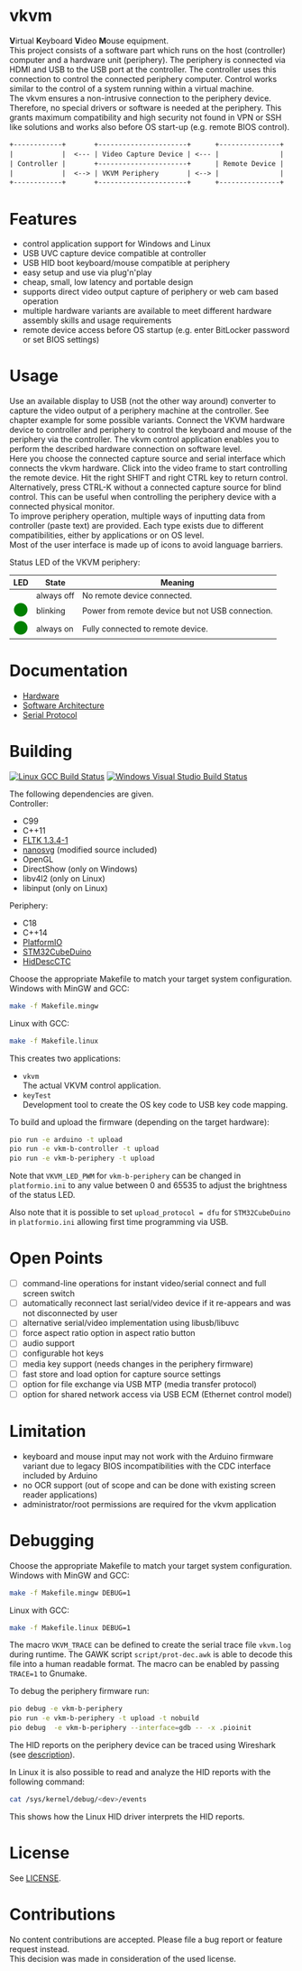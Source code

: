 vkvm
====

**V**irtual **K**eyboard **V**ideo **M**ouse equipment.  
This project consists of a software part which runs on the host (controller) computer and a hardware
unit (periphery). The periphery is connected via HDMI and USB to the USB port at the controller. The
controller uses this connection to control the connected periphery computer. Control works similar to
the control of a system running within a virtual machine.  
The vkvm ensures a non-intrusive connection to the periphery device. Therefore, no special drivers or
software is needed at the periphery. This grants maximum compatibility and high security not found in
VPN or SSH like solutions and works also before OS start-up (e.g. remote BIOS control).

```txt
+------------+       +----------------------+      +---------------+
|            |  <--- | Video Capture Device | <--- |               |
| Controller |       +----------------------+      | Remote Device |
|            |  <--> | VKVM Periphery       | <--> |               |
+------------+       +----------------------+      +---------------+
```

Features
========

- control application support for Windows and Linux
- USB UVC capture device compatible at controller
- USB HID boot keyboard/mouse compatible at periphery
- easy setup and use via plug'n'play
- cheap, small, low latency and portable design
- supports direct video output capture of periphery or web cam based operation
- multiple hardware variants are available to meet different hardware assembly skills and usage requirements
- remote device access before OS startup (e.g. enter BitLocker password or set BIOS settings)

Usage
=====

Use an available display to USB (not the other way around) converter to capture the video output
of a periphery machine at the controller. See chapter example for some possible variants. Connect
the VKVM hardware device to controller and periphery to control the keyboard and mouse of the
periphery via the controller. The vkvm control application enables you to perform the described hardware
connection on software level.  
Here you choose the connected capture source and serial interface which connects the vkvm hardware.
Click into the video frame to start controlling the remote device. Hit the right SHIFT and right CTRL key
to return control. Alternatively, press CTRL-K without a connected capture source for blind control.
This can be useful when controlling the periphery device with a connected physical monitor.  
To improve periphery operation, multiple ways of inputting data from controller (paste text) are provided.
Each type exists due to different compatibilities, either by applications or on OS level.  
Most of the user interface is made up of icons to avoid language barriers.

Status LED of the VKVM periphery:

|LED                  |State     |Meaning
|:-------------------:|----------|------------------------------------------------
|                     |always off|No remote device connected.
|![LED0](doc/LED0.svg)|blinking  |Power from remote device but not USB connection.
|![LED1](doc/LED1.svg)|always on |Fully connected to remote device.

Documentation
=============

- [Hardware](doc/hardware.md)
- [Software Architecture](doc/architecture.md)
- [Serial Protocol](doc/protocol.md)

Building
========

[![Linux GCC Build Status](https://img.shields.io/github/actions/workflow/status/daniel-starke/vkvm/build.yml?label=Linux)](https://github.com/daniel-starke/vkvm/actions/workflows/build.yml)
[![Windows Visual Studio Build Status](https://img.shields.io/appveyor/ci/danielstarke/vkvm/main.svg?label=Windows)](https://ci.appveyor.com/project/danielstarke/vkvm)    

The following dependencies are given.  
Controller:  
- C99
- C++11
- [FLTK 1.3.4-1](https://github.com/fltk/fltk/tree/release-1.3.4-1)
- [nanosvg](https://github.com/memononen/nanosvg) (modified source included)
- OpenGL
- DirectShow (only on Windows)
- libv4l2 (only on Linux)
- libinput (only on Linux)

Periphery:  
- C18
- C++14
- [PlatformIO](https://platformio.org/)
- [STM32CubeDuino](https://github.com/daniel-starke/STM32CubeDuino)
- [HidDescCTC](https://github.com/daniel-starke/HidDescCTC)

Choose the appropriate Makefile to match your target system configuration.  
Windows with MinGW and GCC:  
```sh
make -f Makefile.mingw
```

Linux with GCC:
```sh
make -f Makefile.linux
```

This creates two applications:
- `vkvm`  
  The actual VKVM control application.
- `keyTest`  
  Development tool to create the OS key code to USB key code mapping.

To build and upload the firmware (depending on the target hardware):
```sh
pio run -e arduino -t upload
pio run -e vkm-b-controller -t upload
pio run -e vkm-b-periphery -t upload
```

Note that `VKVM_LED_PWM` for `vkm-b-periphery` can be changed in `platformio.ini` to any value
between 0 and 65535 to adjust the brightness of the status LED.

Also note that it is possible to set `upload_protocol = dfu` for `STM32CubeDuino` in `platformio.ini`
allowing first time programming via USB.

Open Points
===========

- [ ] command-line operations for instant video/serial connect and full screen switch
- [ ] automatically reconnect last serial/video device if it re-appears and was not disconnected by user
- [ ] alternative serial/video implementation using libusb/libuvc
- [ ] force aspect ratio option in aspect ratio button
- [ ] audio support
- [ ] configurable hot keys
- [ ] media key support (needs changes in the periphery firmware)
- [ ] fast store and load option for capture source settings
- [ ] option for file exchange via USB MTP (media transfer protocol)
- [ ] option for shared network access via USB ECM (Ethernet control model)

Limitation
==========

- keyboard and mouse input may not work with the Arduino firmware variant due to legacy BIOS
  incompatibilities with the CDC interface included by Arduino
- no OCR support (out of scope and can be done with existing screen reader applications)
- administrator/root permissions are required for the vkvm application 

Debugging
=========

Choose the appropriate Makefile to match your target system configuration.  
Windows with MinGW and GCC:  
```sh
make -f Makefile.mingw DEBUG=1
```

Linux with GCC:
```sh
make -f Makefile.linux DEBUG=1
```

The macro `VKVM_TRACE` can be defined to create the serial trace file `vkvm.log`
during runtime. The GAWK script `script/prot-dec.awk` is able to decode this file into
a human readable format. The macro can be enabled by passing `TRACE=1` to Gnumake.

To debug the periphery firmware run:
```sh
pio debug -e vkm-b-periphery
pio run -e vkm-b-periphery -t upload -t nobuild
pio debug  -e vkm-b-periphery --interface=gdb -- -x .pioinit
```

The HID reports on the periphery device can be traced using
Wireshark (see [description](https://wiki.wireshark.org/CaptureSetup/USB)).

In Linux it is also possible to read and analyze the HID reports
with the following command:
```sh
cat /sys/kernel/debug/<dev>/events
```

This shows how the Linux HID driver interprets the HID reports.

License
=======

See [LICENSE](LICENSE).  

Contributions
=============

No content contributions are accepted. Please file a bug report or feature request instead.  
This decision was made in consideration of the used license.
